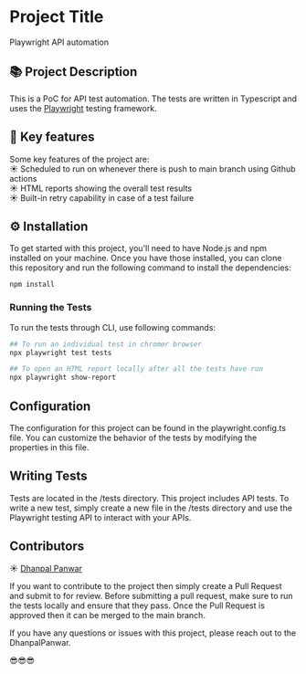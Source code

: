 # Project Title
Playwright API automation

## 📚 Project Description

This is a PoC for API test automation. The tests are written in Typescript and uses the [Playwright](https://playwright.dev/) testing framework. 

## 🔑 Key features
Some key features of the project are:
<br> ☀️ Scheduled to run on whenever there is push to main branch using Github actions
<br> ☀️ HTML reports showing the overall test results
<br> ☀️ Built-in retry capability in case of a test failure

## ⚙️ Installation

To get started with this project, you'll need to have Node.js and npm installed on your machine. Once you have those installed, you can clone this repository and run the following command to install the dependencies:

`npm install`

### Running the Tests
 To run the tests through CLI, use following commands:

```bash
## To run an individual test in chromer browser
npx playwright test tests

## To open an HTML report locally after all the tests have run
npx playwright show-report

```

## Configuration

The configuration for this project can be found in the playwright.config.ts file. You can customize the behavior of the tests by modifying the properties in this file.

## Writing Tests

Tests are located in the /tests directory. This project includes API tests. To write a new test, simply create a new file in the /tests directory and use the Playwright testing API to interact with your APIs.


## Contributors

☀️ [Dhanpal Panwar](https://github.com/DhanpalPanwar) <br>

If you want to contribute to the project then simply create a Pull Request and submit to for review. Before submitting a pull request, make sure to run the tests locally and ensure that they pass.
Once the Pull Request is approved then it can be merged to the main branch.<br>

If you have any questions or issues with this project, please reach out to the DhanpalPanwar.

😎😎😎
